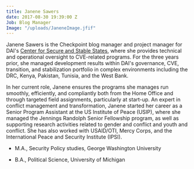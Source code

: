 ```yaml
---
title: Janene Sawers
date: 2017-08-30 19:39:00 Z
Job: Blog Manager
Image: "/uploads/JaneneImage.jfif"
---
```


Janene Sawers is the Checkpoint blog manager and project manager for DAI's [Center for Secure and Stable States](https://www.dai.com/our-work/solutions/fragile-states), where she provides technical and operational oversight to CVE-related programs. For the three years prior, she managed development results within DAI's governance, CVE, transition, and stabilization portfolio in complex environments including the DRC, Kenya, Pakistan, Tunisia, and the West Bank. 

<!--more-->

In her current role, Janene ensures the programs she manages run smoothly, efficiently, and compliantly both from the Home Office and through targeted field assignments, particularly at start-up. An expert in conflict management and transformation, Janene started her career as a Senior Program Assistant at the US Institute of Peace (USIP), where she managed the Jennings Randolph Senior Fellowship program, as well as supporting research activities related to gender and conflict and youth and conflict. She has also worked with USAID/OTI, Mercy Corps, and the International Peace and Security Institute (IPSI).

* M.A., Security Policy studies, George Washington University

* B.A., Political Science, University of Michigan